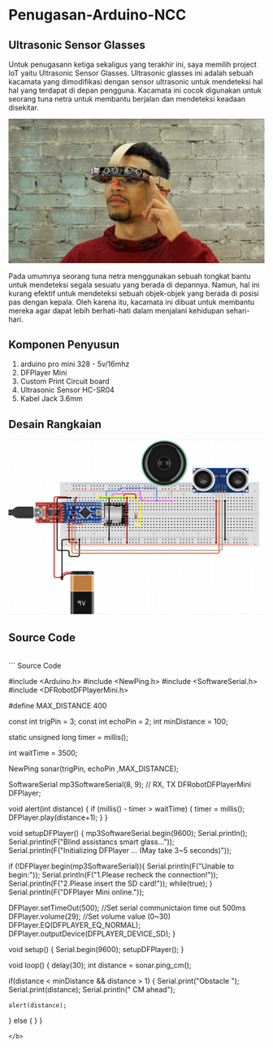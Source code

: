 # Penugasan-Arduino-NCC
## Ultrasonic Sensor Glasses

Untuk penugasann ketiga sekaligus yang terakhir ini, saya memilih project IoT yaitu Ultrasonic Sensor Glasses. Ultrasonic glasses ini adalah sebuah kacamata yang dimodifikasi dengan sensor ultrasonic untuk mendeteksi hal hal yang terdapat di depan pengguna. 
Kacamata ini cocok digunakan untuk seorang tuna netra untuk membantu berjalan dan mendeteksi keadaan disekitar.

![alt text](https://github.com/rikiachmad/Arduino-NCC/blob/main/Ilustrasi.jpg?raw=true "Ilustrasi" )

Pada umumnya seorang tuna netra menggunakan sebuah tongkat bantu untuk mendeteksi segala sesuatu yang berada di depannya. Namun, hal ini kurang efektif untuk mendeteksi sebuah objek-objek yang berada di posisi pas dengan kepala.
Oleh karena itu, kacamata ini dibuat untuk membantu mereka agar dapat lebih berhati-hati dalam menjalani kehidupan sehari-hari.

## Komponen Penyusun
1. arduino pro mini 328 - 5v/16mhz
2. DFPlayer Mini
3. Custom Print Circuit board
4. Ultrasonic Sensor HC-SR04
5. Kabel Jack 3.6mm

## Desain Rangkaian
![alt text](https://github.com/rikiachmad/Arduino-NCC/blob/main/CircuitDesign.png?raw=true "Desain Circuit" )

## Source Code

<br>
``` Source Code

#include <Arduino.h>
#include <NewPing.h>
#include <SoftwareSerial.h>
#include <DFRobotDFPlayerMini.h>

#define MAX_DISTANCE 400

const int trigPin = 3;
const int echoPin = 2;
int minDistance   = 100;

static unsigned long timer = millis();

int waitTime = 3500;

NewPing sonar(trigPin, echoPin ,MAX_DISTANCE);

SoftwareSerial mp3SoftwareSerial(8, 9); // RX, TX
DFRobotDFPlayerMini DFPlayer;

void alert(int distance) {
  if (millis() - timer > waitTime) {
    timer = millis();
    DFPlayer.play(distance+1);
  } 
}


void setupDFPlayer() {
  mp3SoftwareSerial.begin(9600);
  Serial.println();
  Serial.println(F("Blind assistancs smart glass..."));
  Serial.println(F("Initializing DFPlayer ... (May take 3~5 seconds)"));
  
  if (!DFPlayer.begin(mp3SoftwareSerial)){
    Serial.println(F("Unable to begin:"));
    Serial.println(F("1.Please recheck the connection!"));
    Serial.println(F("2.Please insert the SD card!"));
    while(true);
  }
  Serial.println(F("DFPlayer Mini online."));
  
  DFPlayer.setTimeOut(500); //Set serial communictaion time out 500ms
  DFPlayer.volume(29);  //Set volume value (0~30)
  DFPlayer.EQ(DFPLAYER_EQ_NORMAL);
  DFPlayer.outputDevice(DFPLAYER_DEVICE_SD);
}

void setup() {
  Serial.begin(9600);
  setupDFPlayer();
}

void loop() {
  delay(30);
  int distance  = sonar.ping_cm();

  if(distance < minDistance && distance > 1) {
    Serial.print("Obstacle ");
    Serial.print(distance);
    Serial.println(" CM ahead");

    alert(distance);
  }
  else {
  }
}
``` 
</b>

